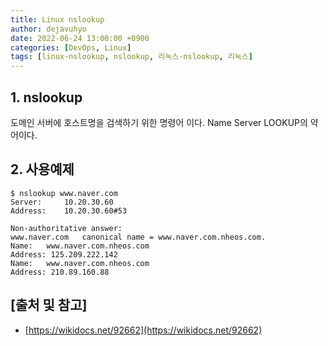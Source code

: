 ```yaml
---
title: Linux nslookup
author: dejavuhyo
date: 2022-06-24 13:00:00 +0900
categories: [DevOps, Linux]
tags: [linux-nslookup, nslookup, 리눅스-nslookup, 리눅스]
---
```


## 1. nslookup
도메인 서버에 호스트명을 검색하기 위한 명령어 이다. Name Server LOOKUP의 약어이다.

## 2. 사용예제

```shell
$ nslookup www.naver.com
Server:     10.20.30.60
Address:    10.20.30.60#53

Non-authoritative answer:
www.naver.com   canonical name = www.naver.com.nheos.com.
Name:   www.naver.com.nheos.com
Address: 125.209.222.142
Name:   www.naver.com.nheos.com
Address: 210.89.160.88
```

## [출처 및 참고]
* [https://wikidocs.net/92662](https://wikidocs.net/92662)

